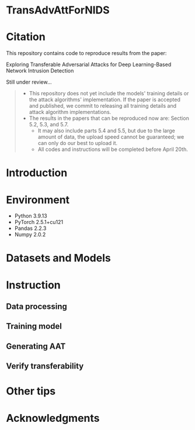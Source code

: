 # TransAdvAttForNIDS
# Citation

This repository contains code to reproduce results from the paper:

Exploring Transferable Adversarial Attacks for Deep Learning-Based Network Intrusion Detection

Still under review…


> - This repository does not yet include the models' training details or the attack algorithms' implementation. If the paper is accepted and published, we commit to releasing all training details and attack algorithm implementations.
> - The results in the papers that can be reproduced now are: Section 5.2, 5.3, and 5.7. 
>   - It may also include parts 5.4 and 5.5, but due to the large amount of data, the upload speed cannot be guaranteed; we can only do our best to upload it.
>   - All codes and instructions will be completed before April 20th.

# Introduction

# Environment

- Python 3.9.13
- PyTorch 2.5.1+cu121
- Pandas 2.2.3
- Numpy 2.0.2

# Datasets and Models

# Instruction

## Data processing

## Training model

## Generating AAT

## Verify transferability

# Other tips

# Acknowledgments